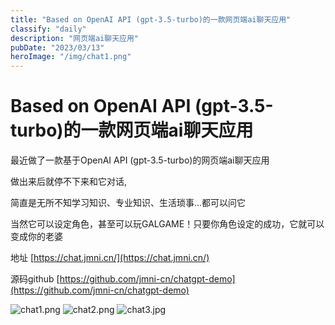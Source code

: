 ```yaml
---
title: "Based on OpenAI API (gpt-3.5-turbo)的一款网页端ai聊天应用"
classify: "daily"
description: "网页端ai聊天应用"
pubDate: "2023/03/13"
heroImage: "/img/chat1.png"
---
```


# Based on OpenAI API (gpt-3.5-turbo)的一款网页端ai聊天应用

最近做了一款基于OpenAI API (gpt-3.5-turbo)的网页端ai聊天应用

做出来后就停不下来和它对话,

简直是无所不知学习知识、专业知识、生活琐事...都可以问它

当然它可以设定角色，甚至可以玩GALGAME！只要你角色设定的成功，它就可以变成你的老婆

地址 [https://chat.jmni.cn/](https://chat.jmni.cn/)

源码github [https://github.com/jmni-cn/chatgpt-demo](https://github.com/jmni-cn/chatgpt-demo)

![chat1.png](//static.jmni.cn/blog/img/b21e8c825c5f4d47bfd1b1f3dcebd6fe.png)
![chat2.png](//static.jmni.cn/blog/img/cc383a3907b84f5baa90d2bc1a27e2a5.png)
![chat3.jpg](//static.jmni.cn/blog/img/622a75b7069e4075bf45241dcdbc72df.jpg)



